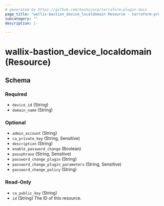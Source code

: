 ```yaml
---
# generated by https://github.com/hashicorp/terraform-plugin-docs
page_title: "wallix-bastion_device_localdomain Resource - terraform-provider-wallix-bastion"
subcategory: ""
description: |-
  
---
```


# wallix-bastion_device_localdomain (Resource)





<!-- schema generated by tfplugindocs -->
## Schema

### Required

- `device_id` (String)
- `domain_name` (String)

### Optional

- `admin_account` (String)
- `ca_private_key` (String, Sensitive)
- `description` (String)
- `enable_password_change` (Boolean)
- `passphrase` (String, Sensitive)
- `password_change_plugin` (String)
- `password_change_plugin_parameters` (String, Sensitive)
- `password_change_policy` (String)

### Read-Only

- `ca_public_key` (String)
- `id` (String) The ID of this resource.
